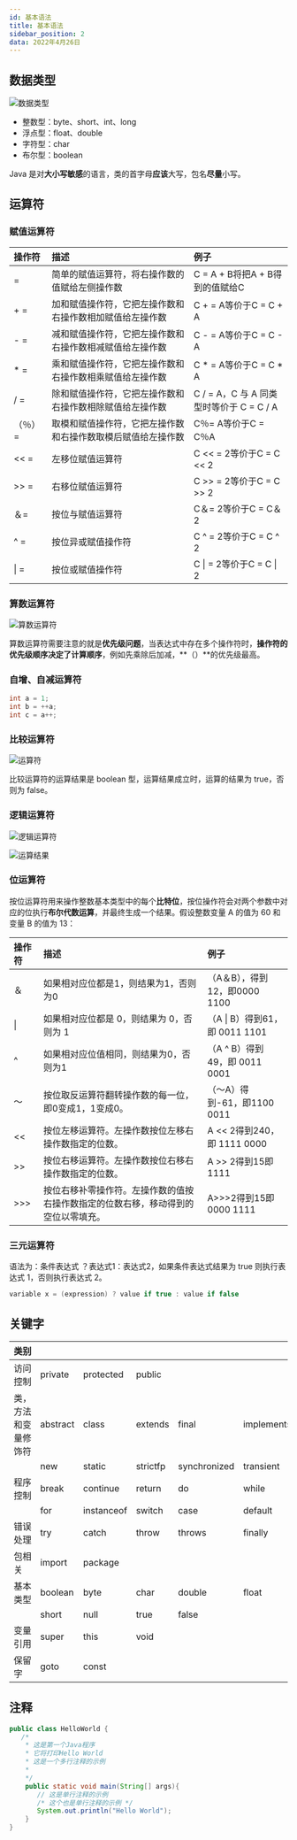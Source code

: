 ```yaml
---
id: 基本语法
title: 基本语法
sidebar_position: 2
data: 2022年4月26日 
---
```


## 数据类型

![数据类型](https://static.7wate.com/img/2022/04/26/e2015296349fd.png)

- 整数型：byte、short、int、long
- 浮点型：float、double
- 字符型：char
- 布尔型：boolean

Java 是对**大小写敏感**的语言，类的首字母**应该**大写，包名**尽量**小写。

## 运算符

### 赋值运算符

| 操作符  | 描述                                                         | 例子                                     |
| :------ | :----------------------------------------------------------- | :--------------------------------------- |
| =       | 简单的赋值运算符，将右操作数的值赋给左侧操作数               | C = A + B将把A + B得到的值赋给C          |
| + =     | 加和赋值操作符，它把左操作数和右操作数相加赋值给左操作数     | C + = A等价于C = C + A                   |
| - =     | 减和赋值操作符，它把左操作数和右操作数相减赋值给左操作数     | C - = A等价于C = C - A                   |
| * =     | 乘和赋值操作符，它把左操作数和右操作数相乘赋值给左操作数     | C * = A等价于C = C * A                   |
| / =     | 除和赋值操作符，它把左操作数和右操作数相除赋值给左操作数     | C / = A，C 与 A 同类型时等价于 C = C / A |
| （％）= | 取模和赋值操作符，它把左操作数和右操作数取模后赋值给左操作数 | C％= A等价于C = C％A                     |
| << =    | 左移位赋值运算符                                             | C << = 2等价于C = C << 2                 |
| >> =    | 右移位赋值运算符                                             | C >> = 2等价于C = C >> 2                 |
| ＆=     | 按位与赋值运算符                                             | C＆= 2等价于C = C＆2                     |
| ^ =     | 按位异或赋值操作符                                           | C ^ = 2等价于C = C ^ 2                   |
| \| =    | 按位或赋值操作符                                             | C \| = 2等价于C = C \| 2                 |

### 算数运算符

![算数运算符](https://static.7wate.com/img/2022/04/26/25fe089bb6d71.png)

算数运算符需要注意的就是**优先级问题**，当表达式中存在多个操作符时，**操作符的优先级顺序决定了计算顺序**，例如先乘除后加减，**（）**的优先级最高。

### 自增、自减运算符

```java
int a = 1;
int b = ++a;
int c = a++;
```

### 比较运算符

![运算符](https://static.7wate.com/img/2022/04/26/9663777e364a1.png)

比较运算符的运算结果是 boolean 型，运算结果成立时，运算的结果为 true，否则为 false。

### 逻辑运算符

![逻辑运算符](https://static.7wate.com/img/2022/04/26/80929b128342d.png)

![运算结果](https://static.7wate.com/img/2022/04/26/edb8162f888c0.png)

### 位运算符

按位运算符用来操作整数基本类型中的每个**比特位**，按位操作符会对两个参数中对应的位执行**布尔代数运算**，并最终生成一个结果。假设整数变量 A 的值为 60 和变量 B 的值为 13：

| 操作符 | 描述                                                         | 例子                           |
| :----- | :----------------------------------------------------------- | :----------------------------- |
| ＆     | 如果相对应位都是1，则结果为1，否则为0                        | （A＆B），得到12，即0000 1100  |
| \|     | 如果相对应位都是 0，则结果为 0，否则为 1                     | （A \| B）得到61，即 0011 1101 |
| ^      | 如果相对应位值相同，则结果为0，否则为1                       | （A ^ B）得到49，即 0011 0001  |
| 〜     | 按位取反运算符翻转操作数的每一位，即0变成1，1变成0。         | （〜A）得到-61，即1100 0011    |
| <<     | 按位左移运算符。左操作数按位左移右操作数指定的位数。         | A << 2得到240，即 1111 0000    |
| >>     | 按位右移运算符。左操作数按位右移右操作数指定的位数。         | A >> 2得到15即 1111            |
| >>>    | 按位右移补零操作符。左操作数的值按右操作数指定的位数右移，移动得到的空位以零填充。 | A>>>2得到15即0000 1111         |

### 三元运算符

语法为：条件表达式 ？表达式1：表达式2，如果条件表达式结果为 true 则执行表达式 1，否则执行表达式 2。

```java
variable x = (expression) ? value if true : value if false
```

## 关键字

| 类别                 |          |            |          |              |            |           |        |
| -------------------- | -------- | ---------- | -------- | ------------ | ---------- | --------- | ------ |
| 访问控制             | private  | protected  | public   |              |            |           |        |
| 类，方法和变量修饰符 | abstract | class      | extends  | final        | implements | interface | native |
|                      | new      | static     | strictfp | synchronized | transient  | volatile  |        |
| 程序控制             | break    | continue   | return   | do           | while      | if        | else   |
|                      | for      | instanceof | switch   | case         | default    |           |        |
| 错误处理             | try      | catch      | throw    | throws       | finally    |           |        |
| 包相关               | import   | package    |          |              |            |           |        |
| 基本类型             | boolean  | byte       | char     | double       | float      | int       | long   |
|                      | short    | null       | true     | false        |            |           |        |
| 变量引用             | super    | this       | void     |              |            |           |        |
| 保留字               | goto     | const      |          |              |            |           |        |

## 注释

```java
public class HelloWorld {
   /* 
    * 这是第一个Java程序
    * 它将打印Hello World
    * 这是一个多行注释的示例
    * 
    */
    public static void main(String[] args){
       // 这是单行注释的示例
       /* 这个也是单行注释的示例 */
       System.out.println("Hello World"); 
    }
}
```

